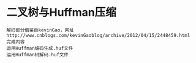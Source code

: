 # 二叉树与Huffman压缩
	解码部分借鉴自kevinGao，网址http://www.cnblogs.com/kevinGaoblog/archive/2012/04/15/2448459.html
	完成内容
    运用Huffman编码生成.huf文件
    运用Huffman树解码.huf文件

